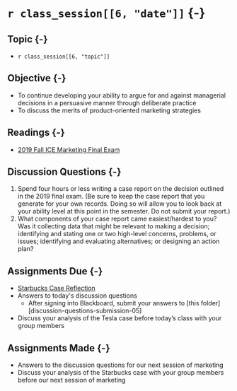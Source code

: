 # `r class_session[[6, "date"]]` {-}

## Topic {-}

- `r class_session[[6, "topic"]]`

## Objective {-}

- To continue developing your ability to argue for and against managerial
decisions in a persuasive manner through deliberate practice  
- To discuss the merits of product-oriented marketing strategies

## Readings {-}

- [2019 Fall ICE Marketing Final Exam][final-2019]

## Discussion Questions {-}

1. Spend four hours or less writing a case report on the decision outlined in
the 2019 final exam. (Be sure to keep the case report that you generate for your
own records. Doing so will allow you to look back at your ability level at this
point in the semester. Do not submit your report.)  
2. What components of your case report came easiest/hardest to you? Was it
collecting data that might be relevant to making a decision; identifying and
stating one or two high-level concerns, problems, or issues; identifying and
evaluating alternatives; or designing an action plan?  

## Assignments Due {-}

- [Starbucks Case Reflection][starbucks-case-reflection]  
- Answers to today's discussion questions
    - After signing into Blackboard, submit your answers to [this
    folder][discussion-questions-submission-05]  
- Discuss your analysis of the Tesla case before today’s class with your group
members

## Assignments Made {-}

- Answers to the discussion questions for our next session of marketing  
- Discuss your analysis of the Starbucks case with your group members before our
next session of marketing

[discussion-questions-submission-06]: https://blackboard.comm.virginia.edu/webapps/assignment/uploadAssignment?content_id=_222300_1&course_id=_3945_1
[final-2019]: https://github.com/jeffboichuk/ice-marketing/raw/master/files/review-for-the-final-exam/2019-ice-blocks-5-6-final-exam-marketing.docx
[starbucks-case-reflection]: https://forms.gle/qDGHceG8AGsdTxeC9